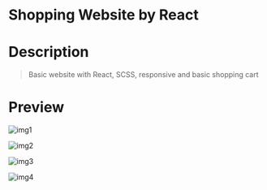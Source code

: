   # Shopping Website by React

  # Description

  > Basic website with React, SCSS, responsive and basic shopping cart

  # Preview

  ![img1](https://github.com/LTMHuy16/ReactJS__ShopClothes/tree/master/src/previewImg/1.png)

   ![img2](https://github.com/LTMHuy16/ReactJS__ShopClothes/tree/master/src/previewImg/2.png)

  ![img3](https://github.com/LTMHuy16/ReactJS__ShopClothes/tree/master/src/previewImg/3.png)

  ![img4](https://github.com/LTMHuy16/ReactJS__ShopClothes/tree/master/src/previewImg/4.png)


